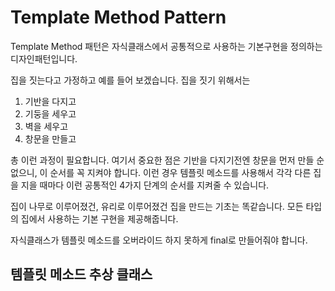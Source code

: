 # Template Method Pattern 

Template Method 패턴은 자식클래스에서 공통적으로 사용하는 기본구현을 정의하는 디자인패턴입니다.

집을 짓는다고 가정하고 예를 들어 보겠습니다. 집을 짓기 위해서는

1. 기반을 다지고
2. 기둥을 세우고
3. 벽을 세우고
4. 창문을 만들고

총 이런 과정이 필요합니다. 여기서 중요한 점은 기반을 다지기전엔 창문을 먼저 만들 순 없으니, 이 순서를 꼭 지켜야 합니다. 이런 경우 템플릿 메소드를 사용해서 각각 다른 집을 지을 때마다 이런 공통적인 4가지 단계의 순서를 지켜줄 수 있습니다.

집이 나무로 이루어졌건, 유리로 이루어졌건 집을 만드는 기초는 똑같습니다. 모든 타입의 집에서 사용하는 기본 구현을 제공해줍니다.

자식클래스가 템플릿 메소드를 오버라이드 하지 못하게 final로 만들어줘야 합니다.



## 템플릿 메소드 추상 클래스 

